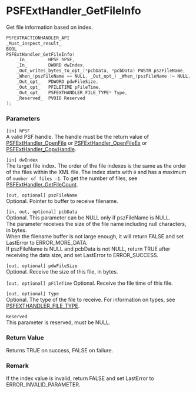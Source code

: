 # PSFExtHandler_GetFileInfo
Get file information based on index.
````c
PSFEXTRACTIONHANDLER_API
_Must_inspect_result_
BOOL
PSFExtHandler_GetFileInfo(
    _In_        HPSF hPSF,
    _In_        DWORD dwIndex,
    _Out_writes_bytes_to_opt_(*pcbData, *pcbData) PWSTR pszFileName,
    _When_(pszFileName == NULL, _Out_opt_) _When_(pszFileName != NULL, _Inout_opt_) PDWORD pcbData,
    _Out_opt_   PDWORD pdwFileSize,
    _Out_opt_   PFILETIME pFileTime,
    _Out_opt_   PSFEXTHANDLER_FILE_TYPE* Type,
    _Reserved_  PVOID Reserved
);
````
### Parameters
`[in] hPSF`  
A valid PSF handle. The handle must be the return value of [PSFExtHandler_OpenFile](PSFExtHandler_OpenFile_en.md) or [PSFExtHandler_OpenFileEx](PSFExtHandler_OpenFileEx_en.md) or [PSFExtHandler_CopyHandle](PSFExtHandler_CopyHandle_en.md).

`[in] dwIndex`  
The target file index. The order of the file indexes is the same as the order of the files within the XML file. The index starts with `0` and has a maximum of `number of files -1`. To get the number of files, see [PSFExtHandler_GetFileCount](PSFExtHandler_GetFileCount_en.md).

`[out, optional] pszFileName`  
Optional. Pointer to buffer to receive filename.

`[in, out, optional] pcbData`  
Optional. This parameter can be NULL only if pszFileName is NULL.  
The parameter receives the size of the file name including null characters, in bytes.  
When the filename buffer is not large enough, it will return FALSE and set LastError to ERROR_MORE_DATA.  
If pszFileName is NULL and pcbData is not NULL, return TRUE after receiving the data size, and set LastError to ERROR_SUCCESS.

`[out, optional] pdwFileSize`  
Optional. Receive the size of this file, in bytes.

`[out, optional] pFileTime`
Optional. Receive the file time of this file.

`[out, optional] Type`  
Optional. The type of the file to receive. For information on types, see [PSFEXTHANDLER_FILE_TYPE](PSFEXTHANDLER_FILE_TYPE_en.md).  

`Reserved`  
This parameter is reserved, must be NULL.
### Return Value
Returns TRUE on success, FALSE on failure.
### Remark
If the index value is invalid, return FALSE and set LastError to ERROR_INVALID_PARAMETER.
